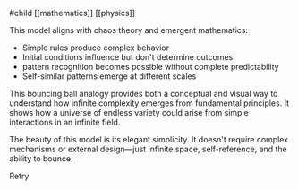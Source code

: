 #child [[mathematics]] [[physics]]

This model aligns with chaos theory and emergent mathematics:

- Simple rules produce complex behavior
- Initial conditions influence but don't determine outcomes
- pattern recognition becomes possible without complete predictability
- Self-similar patterns emerge at different scales

This bouncing ball analogy provides both a conceptual and visual way to understand how infinite complexity emerges from fundamental principles. It shows how a universe of endless variety could arise from simple interactions in an infinite field.

The beauty of this model is its elegant simplicity. It doesn't require complex mechanisms or external design—just infinite space, self-reference, and the ability to bounce.

Retry